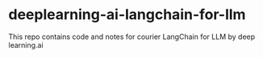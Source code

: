 # deeplearning-ai-langchain-for-llm
This repo contains code and notes for courier LangChain for LLM by deep learning.ai
